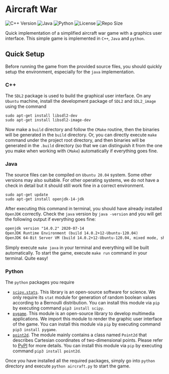 # Aircraft War
![C++ Version](https://img.shields.io/badge/C++-17-pink.svg?style=flat-square&logo=c%2B%2B)
![Java](https://img.shields.io/badge/Java-OpenJDK-orange.svg?style=flat-square&logo=java)
![Python](https://img.shields.io/badge/Python-3-blue.svg?style=flat-square&logo=python)
![License](https://img.shields.io/github/license/enzoleo/aircraft.svg?color=black&style=flat-square)
![Repo Size](https://img.shields.io/github/repo-size/enzoleo/aircraft.svg?style=flat-square)

Quick implementation of a simplified aircraft war game with a graphics user interface. This simple game is implemented in `C++`, `Java` and `python`.

## Quick Setup

Before running the game from the provided source files, you should quickly setup the environment, especially for the `java` implementation.

### C++

The `SDL2` package is used to build the graphical user interface. On any `Ubuntu` machine, install the development package of `SDL2` and `SDL2_image` using the command

```shell
sudo apt-get install libsdl2-dev
sudo apt-get install libsdl2-image-dev
```

Now make a `build` directory and follow the `CMake` routine, then the binaries will be generated in the `build` directory. Or, you can directly execute `make` command under the project root directory, and then binaries will be generated in the `.build` directory (so that we can distinguish it from the one you make when working with `CMake`) automatically if everything goes fine.

### Java

The source files can be compiled on `Ubuntu 20.04` system. Some other versions may also suitable. For other operating systems, we do not have a check in detail but it should still work fine in a correct environment.

```shell
sudo apt-get update
sudo apt-get install openjdk-14-jdk
```

After executing this command in terminal, you should have already installed `OpenJDK` correctly. Check the `java` version by `java -version` and you will get the following output if everything goes fine:

```reStructuredText
openjdk version "14.0.2" 2020-07-14
OpenJDK Runtime Environment (build 14.0.2+12-Ubuntu-120.04)
OpenJDK 64-Bit Server VM (build 14.0.2+12-Ubuntu-120.04, mixed mode, sharing)
```

Simply execute `make java` in your terminal and everything will be built automatically. To start the game, execute `make run` command in your terminal. Quite easy!

### Python

The `python` packages you require

- [`scipy.stats`](https://pypi.org/project/scipy/). This library is an open-source software for science. We only require its `stat` module for generation of random boolean values according to a Bernoulli distribution. You can install this module via `pip` by executing command `pip3 install scipy`.
- [`pygame`](https://pypi.org/project/pygame/). This module is an open-source library to develop multimedia applications. We import this module to render the graphic user interface of the game. You can install this module via `pip` by executing command `pip3 install pygame`.
- [`point2d`](https://pypi.org/project/point2d/). The module mainly contains a class named `Point2d` that describes Cartesian coordinates of two-dimensional points. Please refer to [PyPI](https://pypi.org/project/point2d/) for more details. You can install this module via `pip` by executing command `pip3 install point2d`.

Once you have installed all the required packages, simply go into `python` directory and execute `python aircraft.py` to start the game.
